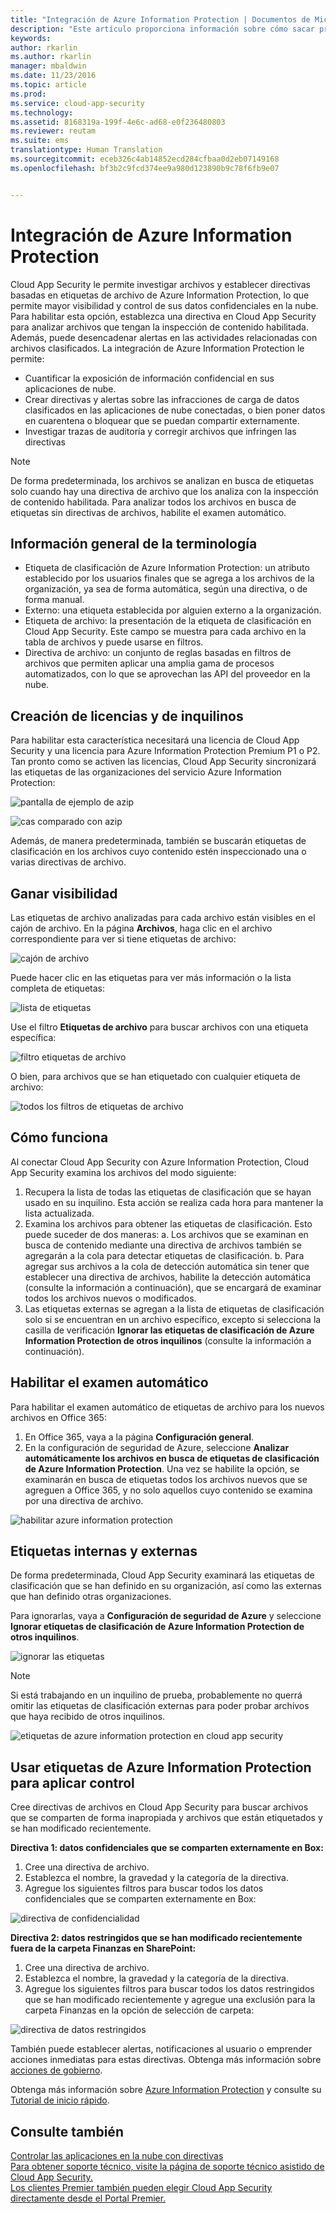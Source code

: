 ```yaml
---
title: "Integración de Azure Information Protection | Documentos de Microsoft"
description: "Este artículo proporciona información sobre cómo sacar provecho de las etiquetas de Azure Information Protection en Cloud App Security para tener un mayor control del uso de aplicaciones de nube de la organización."
keywords: 
author: rkarlin
ms.author: rkarlin
manager: mbaldwin
ms.date: 11/23/2016
ms.topic: article
ms.prod: 
ms.service: cloud-app-security
ms.technology: 
ms.assetid: 8168319a-199f-4e6c-ad68-e0f236480803
ms.reviewer: reutam
ms.suite: ems
translationtype: Human Translation
ms.sourcegitcommit: eceb326c4ab14852ecd284cfbaa0d2eb07149168
ms.openlocfilehash: bf3b2c9fcd374ee9a980d123890b9c78f6fb9e07


---
```


# <a name="azure-information-protection-integration"></a>Integración de Azure Information Protection

Cloud App Security le permite investigar archivos y establecer directivas basadas en etiquetas de archivo de Azure Information Protection, lo que permite mayor visibilidad y control de sus datos confidenciales en la nube. Para habilitar esta opción, establezca una directiva en Cloud App Security para analizar archivos que tengan la inspección de contenido habilitada. Además, puede desencadenar alertas en las actividades relacionadas con archivos clasificados. La integración de Azure Information Protection le permite:
-   Cuantificar la exposición de información confidencial en sus aplicaciones de nube.
-   Crear directivas y alertas sobre las infracciones de carga de datos clasificados en las aplicaciones de nube conectadas, o bien poner datos en cuarentena o bloquear que se puedan compartir externamente.
-   Investigar trazas de auditoría y corregir archivos que infringen las directivas 

> [!NOTE] 
> De forma predeterminada, los archivos se analizan en busca de etiquetas solo cuando hay una directiva de archivo que los analiza con la inspección de contenido habilitada. Para analizar todos los archivos en busca de etiquetas sin directivas de archivos, habilite el examen automático.

## <a name="terminology-overview"></a>Información general de la terminología
-   Etiqueta de clasificación de Azure Information Protection: un atributo establecido por los usuarios finales que se agrega a los archivos de la organización, ya sea de forma automática, según una directiva, o de forma manual.
-   Externo: una etiqueta establecida por alguien externo a la organización.
-   Etiqueta de archivo: la presentación de la etiqueta de clasificación en Cloud App Security. Este campo se muestra para cada archivo en la tabla de archivos y puede usarse en filtros.
-   Directiva de archivo: un conjunto de reglas basadas en filtros de archivos que permiten aplicar una amplia gama de procesos automatizados, con lo que se aprovechan las API del proveedor en la nube.

## <a name="license-and-tenant-creation"></a>Creación de licencias y de inquilinos
Para habilitar esta característica necesitará una licencia de Cloud App Security y una licencia para Azure Information Protection Premium P1 o P2. Tan pronto como se activen las licencias, Cloud App Security sincronizará las etiquetas de las organizaciones del servicio Azure Information Protection:

![pantalla de ejemplo de azip](./media/azip-screen.png)

![cas comparado con azip](./media/cas-compared-azip.png)
     
Además, de manera predeterminada, también se buscarán etiquetas de clasificación en los archivos cuyo contenido estén inspeccionado una o varias directivas de archivo.

## <a name="gain-visibility"></a>Ganar visibilidad

Las etiquetas de archivo analizadas para cada archivo están visibles en el cajón de archivo.
En la página **Archivos**, haga clic en el archivo correspondiente para ver si tiene etiquetas de archivo:

![cajón de archivo](./media/azip-file-drawer.png)

Puede hacer clic en las etiquetas para ver más información o la lista completa de etiquetas:
 
![lista de etiquetas](./media/azip-tags-list.png)

Use el filtro **Etiquetas de archivo** para buscar archivos con una etiqueta específica:
 
![filtro etiquetas de archivo](./media/azip-file-tags-filter.png)

O bien, para archivos que se han etiquetado con cualquier etiqueta de archivo:

![todos los filtros de etiquetas de archivo](./media/azip-file-tags-all-filter.png)

## <a name="how-it-works"></a>Cómo funciona
Al conectar Cloud App Security con Azure Information Protection, Cloud App Security examina los archivos del modo siguiente:
1. Recupera la lista de todas las etiquetas de clasificación que se hayan usado en su inquilino. Esta acción se realiza cada hora para mantener la lista actualizada.
2. Examina los archivos para obtener las etiquetas de clasificación. Esto puede suceder de dos maneras: a. Los archivos que se examinan en busca de contenido mediante una directiva de archivos también se agregarán a la cola para detectar etiquetas de clasificación.
    b. Para agregar sus archivos a la cola de detección automática sin tener que establecer una directiva de archivos, habilite la detección automática (consulte la información a continuación), que se encargará de examinar todos los archivos nuevos o modificados.
3. Las etiquetas externas se agregan a la lista de etiquetas de clasificación solo si se encuentran en un archivo específico, excepto si selecciona la casilla de verificación **Ignorar las etiquetas de clasificación de Azure Information Protection de otros inquilinos** (consulte la información a continuación).

## <a name="enable-automatic-scan"></a>Habilitar el examen automático
Para habilitar el examen automático de etiquetas de archivo para los nuevos archivos en Office 365:

1. En Office 365, vaya a la página **Configuración general**.
2. En la configuración de seguridad de Azure, seleccione **Analizar automáticamente los archivos en busca de etiquetas de clasificación de Azure Information Protection**. Una vez se habilite la opción, se examinarán en busca de etiquetas todos los archivos nuevos que se agreguen a Office 365, y no solo aquellos cuyo contenido se examina por una directiva de archivo.

![habilitar azure information protection](./media/enable-azip.png)
 

## <a name="internal-and-external-tags"></a>Etiquetas internas y externas
De forma predeterminada, Cloud App Security examinará las etiquetas de clasificación que se han definido en su organización, así como las externas que han definido otras organizaciones. 

Para ignorarlas, vaya a **Configuración de seguridad de Azure** y seleccione **Ignorar etiquetas de clasificación de Azure Information Protection de otros inquilinos**.
 
![ignorar las etiquetas](./media/azip-ignore.png)

> [!Note]
> Si está trabajando en un inquilino de prueba, probablemente no querrá omitir las etiquetas de clasificación externas para poder probar archivos que haya recibido de otros inquilinos.

![etiquetas de azure information protection en cloud app security](./media/azip-tags-in-cas.png)

## <a name="use-azure-information-protection-tags-to-apply-control"></a>Usar etiquetas de Azure Information Protection para aplicar control
Cree directivas de archivos en Cloud App Security para buscar archivos que se comparten de forma inapropiada y archivos que están etiquetados y se han modificado recientemente. 

**Directiva 1: datos confidenciales que se comparten externamente en Box:**

1.  Cree una directiva de archivo.
2.  Establezca el nombre, la gravedad y la categoría de la directiva.
3.  Agregue los siguientes filtros para buscar todos los datos confidenciales que se comparten externamente en Box:

![directiva de confidencialidad](./media/azip-confidentiality-policy.png) 

**Directiva 2: datos restringidos que se han modificado recientemente fuera de la carpeta Finanzas en SharePoint:**

1.  Cree una directiva de archivo.
2.  Establezca el nombre, la gravedad y la categoría de la directiva.
3.  Agregue los siguientes filtros para buscar todos los datos restringidos que se han modificado recientemente y agregue una exclusión para la carpeta Finanzas en la opción de selección de carpeta: 
 
![directiva de datos restringidos](./media/azip-restricted-data-policy.png) 

También puede establecer alertas, notificaciones al usuario o emprender acciones inmediatas para estas directivas.
Obtenga más información sobre [acciones de gobierno](governance-actions.md).

Obtenga más información sobre [Azure Information Protection](https://docs.microsoft.com/en-us/information-protection/understand-explore/what-is-information-protection) y consulte su [Tutorial de inicio rápido](https://docs.microsoft.com/en-us/information-protection/get-started/infoprotect-quick-start-tutorial).

  

## <a name="see-also"></a>Consulte también  
[Controlar las aplicaciones en la nube con directivas](control-cloud-apps-with-policies.md)   
[Para obtener soporte técnico, visite la página de soporte técnico asistido de Cloud App Security.](http://support.microsoft.com/oas/default.aspx?prid=16031)   
[Los clientes Premier también pueden elegir Cloud App Security directamente desde el Portal Premier.](https://premier.microsoft.com/)  
  
  



<!--HONumber=Nov16_HO5-->


